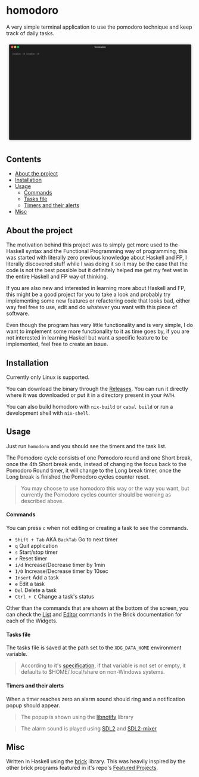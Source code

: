 # homodoro
A very simple terminal application to use the pomodoro technique and keep track of daily tasks.

<p align="center">
  <img alt="example usage of homodoro" src="./media/homodoro.gif">
</p>

## Contents
- [About the project](#about-the-project)
- [Installation](#installation)
- [Usage](#usage)
  - [Commands](#commands)
  - [Tasks file](#tasks-file)
  - [Timers and their alerts](#timers-and-their-alerts)
- [Misc](#misc)

## About the project
The motivation behind this project was to simply get more used to the Haskell syntax and the Functional Programming way of programming, this was started with literally zero previous knowledge about Haskell and FP, I literally discovered stuff while I was doing it so it may be the case that the code is not the best possible but it definitely helped me get my feet wet in the entire Haskell and FP way of thinking.

If you are also new and interested in learning more about Haskell and FP, this might be a good project for you to take a look and probably try implementing some new features or refactoring code that looks bad, either way feel free to use, edit and do whatever you want with this piece of software.

Even though the program has very little functionality and is very simple, I do want to implement some more functionality to it as time goes by, if you are not interested in learning Haskell but want a specific feature to be implemented, feel free to create an issue.

## Installation
Currently only Linux is supported.

You can download the binary through the [Releases](https://github.com/c0nradLC/homodoro/releases). You can run it directly where it was downloaded or put it in a directory present in your `PATH`.

You can also build homodoro with `nix-build` or `cabal build` or run a development shell with `nix-shell`.

## Usage
Just run `homodoro` and you should see the timers and the task list.

The Pomodoro cycle consists of one Pomodoro round and one Short break, once the 4th Short break ends, instead of changing the focus back to the Pomodoro Round timer, it will change to the Long break timer, once the Long break is finished the Pomodoro cycles counter reset.
> You may choose to use homodoro this way or the way you want, but currently the Pomodoro cycles counter should be working as described above.

#### Commands
You can press `c` when not editing or creating a task to see the commands.

- `Shift + Tab` AKA `BackTab` Go to next timer
- `q` Quit application
- `s` Start/stop timer
- `r` Reset timer
- `i/d` Increase/Decrease timer by 1min
- `I/D` Increase/Decrease timer by 10sec
- `Insert` Add a task
- `e` Edit a task
- `Del` Delete a task
- `Ctrl + C` Change a task's status

Other than the commands that are shown at the bottom of the screen, you can check the [List](https://hackage.haskell.org/package/brick-2.3.1/docs/Brick-Widgets-List.html#g:3) and [Editor](https://hackage.haskell.org/package/brick-2.3.1/docs/Brick-Widgets-Edit.html) commands in the Brick documentation for each of the Widgets.

#### Tasks file
The tasks file is saved at the path set to the `XDG_DATA_HOME` environment variable.
> According to it's [specification](https://specifications.freedesktop.org/basedir-spec/basedir-spec-latest.html), if that variable is not set or empty, it defaults to $HOME/.local/share on non-Windows systems.

#### Timers and their alerts
When a timer reaches zero an alarm sound should ring and a notification popup should appear.
  
> The popup is shown using the [libnotify](https://hackage.haskell.org/package/libnotify) library
  
> The alarm sound is played using [SDL2](https://hackage.haskell.org/package/sdl2) and [SDL2-mixer](https://hackage.haskell.org/package/sdl2-mixer)

## Misc
Written in Haskell using the [brick](https://github.com/jtdaugherty/brick) library. This was heavily inspired by the other brick programs featured in it's repo's [Featured Projects](https://github.com/jtdaugherty/brick#Featured-Projects).
